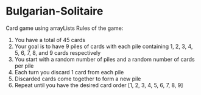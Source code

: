 # Bulgarian-Solitaire
Card game using arrayLists
Rules of the game:
1. You have a total of 45 cards
2. Your goal is to have 9 piles of cards with each pile containing 1, 2, 3, 4, 5, 6, 7, 8, and 9 cards respectively
3. You start with a random number of piles and a random number of cards per pile
4. Each turn you discard 1 card from each pile
5. Discarded cards come together to form a new pile
6. Repeat until you have the desired card order [1, 2, 3, 4, 5, 6, 7, 8, 9]
